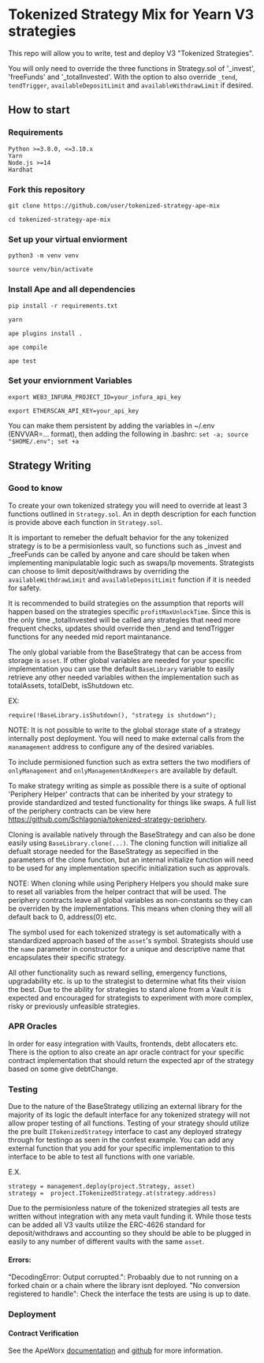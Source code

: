 # Tokenized Strategy Mix for Yearn V3 strategies

This repo will allow you to write, test and deploy V3 "Tokenized Strategies".

You will only need to override the three functions in Strategy.sol of '_invest', 'freeFunds' and '_totalInvested'. With the option to also override `_tend`, `tendTrigger`, `availableDepositLimit` and `availableWithdrawLimit` if desired.

## How to start

### Requirements
    Python >=3.8.0, <=3.10.x
    Yarn
    Node.js >=14
    Hardhat

### Fork this repository

    git clone https://github.com/user/tokenized-strategy-ape-mix

    cd tokenized-strategy-ape-mix

### Set up your virtual enviorment

    python3 -m venv venv

    source venv/bin/activate

### Install Ape and all dependencies

    pip install -r requirements.txt
    
    yarn
    
    ape plugins install .
    
    ape compile
    
    ape test
    
### Set your enviornment Variables

    export WEB3_INFURA_PROJECT_ID=your_infura_api_key

    export ETHERSCAN_API_KEY=your_api_key

You can make them persistent by adding the variables in ~/.env (ENVVAR=... format), then adding the following in .bashrc: `set -a; source "$HOME/.env"; set +a`

## Strategy Writing

### Good to know

To create your own tokenized strategy you will need to override at least 3 functions outlined in `Strategy.sol`. An in depth description for each function is provide above each function in `Strategy.sol`.

It is important to remeber the defualt behavior for the any tokenized strategy is to be a permisionless vault, so functions such as _invest and _freeFunds can be called by anyone and care should be taken when implementing manipulatable logic such as swaps/lp movements. Strategists can choose to limit deposit/withdraws by overriding the `availableWithdrawLimit` and `availableDepositLimit` function if it is needed for safety.

It is recommended to build strategies on the assumption that reports will happen based on the strategies specific `profitMaxUnlockTime`. Since this is the only time _totalInvested will be called any strategies that need more frequent checks, updates should override then _tend and tendTrigger functions for any needed mid report maintanance.

The only global variable from the BaseStrategy that can be access from storage is `asset`. If other global variables are needed for your specific implementation you can use the default `BaseLibrary` variable to easily retrieve any other needed variables withen the implementation such as totalAssets, totalDebt, isShutdown etc.

EX:

    require(!BaseLibrary.isShutdown(), "strategy is shutdown");

NOTE: It is not possible to write to the global storage state of a strategy internally post deployment. You will need to make external calls from the `manamagement` address to configure any of the desired variables.

To include permisioned function such as extra setters the two modifiers of `onlyManagement` and `onlyManagementAndKeepers` are available by default.

To make strategy writing as simple as possible there is a suite of optional 'Periphery Helper' contracts that can be inherited by your strategy to provide standardized and tested functionality for things like swaps. A full list of the periphery contracts can be view here https://github.com/Schlagonia/tokenized-strategy-periphery.

Cloning is available natively through the BaseStrategy and can also be done easily using `BaseLibrary.clone(...)`. The cloning function will initialize all defualt storage needed for the BaseStrategy as sepecified in the parameters of the clone function, but an internal initialize function will need to be used for any implementation specific initialization such as approvals.

NOTE: When cloning while using Periphery Helpers you should make sure to reset all variables from the helper contract that will be used. The periphery contracts leave all global variables as non-constants so they can be overriden by the implementations. This means when cloning they will all default back to 0, address(0) etc.

The symbol used for each tokenized strategy is set automatically with a standardized approach based of the `asset`'s symbol. Strategists should use the `name` parameter in constructor for a unique and descriptive name that encapsulates their specific strategy.

All other functionality such as reward selling, emergency functions, upgradability etc. is up to the strategist to determine what fits their vision the best. Due to the ability for strategies to stand alone from a Vault it is expected and encouraged for strategists to experiment with more complex, risky or previously unfeasible strategies.

### APR Oracles

In order for easy integration with Vaults, frontends, debt allocaters etc. There is the option to also create an apr oracle contract for your specific contract implementation that should return the expected apr of the strategy based on some give debtChange. 

### Testing

Due to the nature of the BaseStrategy utilizing an external library for the majority of its logic the default interface for any tokenized strategy will not allow proper testing of all functions. Testing of your strategy should utilize the pre built `ITokenizedStrategy` interface to cast any deployed strategy through for testingo as seen in the confest example. You can add any external function that you add for your specific implementation to this interface to be able to test all functions with one variable. 

E.X.

    strategy = management.deploy(project.Strategy, asset)
    strategy =  project.ITokenizedStrategy.at(strategy.address)

Due to the permisionless nature of the tokenized strategies all tests are written without integration with any meta vault funding it. While those tests can be added all V3 vaults utilize the ERC-4626 standard for deposit/withdraws and accounting so they should be able to be plugged in easily to any number of different vaults with the same `asset`.

#### Errors:

"DecodingError: Output corrupted.": Probaably due to not running on a forked chain or a chain where the library isnt deployed.
"No conversion registered to handle": Check the interface the tests are using is up to date.


### Deployment

#### Contract Verification

See the ApeWorx [documentation](https://docs.apeworx.io/ape/stable/) and [github](https://github.com/ApeWorX/ape) for more information.
